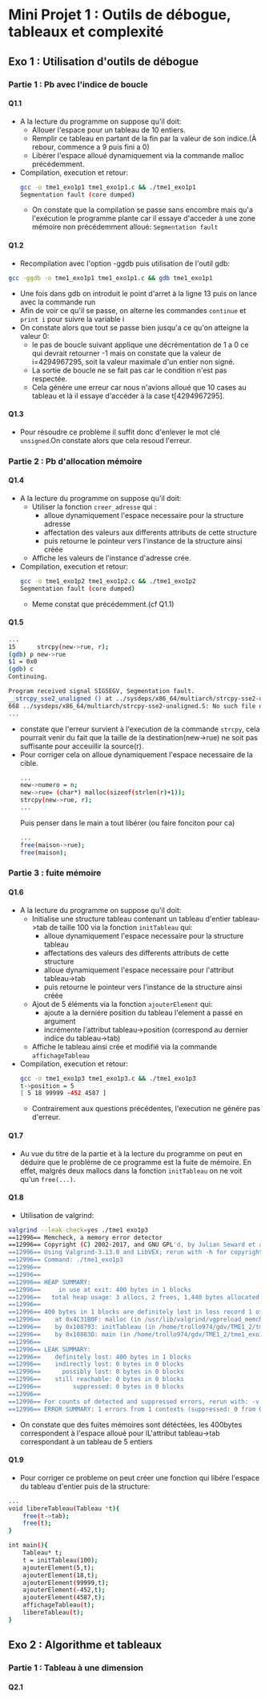 # Mini Projet 1 : Outils de débogue, tableaux et complexité

## Exo 1 : Utilisation d'outils de débogue
 
### Partie 1 : Pb avec l'indice de boucle

#### Q1.1
- A la lecture du programme on suppose qu'il doit:
    - Allouer l'espace pour un tableau de 10 entiers.
    - Remplir ce tableau en partant de la fin par la valeur de son indice.(À rebour, commence a 9 puis fini a 0)
    - Libérer l'espace alloué dynamiquement via la commande malloc précédemment.
- Compilation, execution et retour:
    ```bash
    gcc -o tme1_exo1p1 tme1_exo1p1.c && ./tme1_exo1p1
    Segmentation fault (core dumped) 
    ```
    - On constate que la compilation se passe sans encombre mais qu'a l'exécution le programme plante car il essaye
      d'acceder à une zone mémoire non précédemment alloué: `Segmentation fault`

#### Q1.2
- Recompilation avec l'option -ggdb puis utilisation de l'outil gdb:

```bash
gcc -ggdb -o tme1_exo1p1 tme1_exo1p1.c && gdb tme1_exo1p1
```
- Une fois dans gdb on introduit le point d'arret à la ligne 13 puis on lance avec la commande run
- Afin de voir ce qu'il se passe, on alterne les commandes `continue` et `print i` pour suivre la variable i
- On constate alors que tout se passe bien jusqu'a ce qu'on atteigne la valeur 0:
    - le pas de boucle suivant applique une décrémentation de 1 a 0 ce qui devrait retourner -1 mais on constate que la
      valeur de i=4294967295, soit la valeur maximale d'un entier non signé.
    - La sortie de boucle ne se fait pas car le condition n'est pas respectée.
    - Cela génére une erreur car nous n'avions alloué que 10 cases au tableau et là il essaye d'accéder à la case
      t[4294967295].

#### Q1.3
- Pour résoudre ce problème il suffit donc d'enlever le mot clé `unsigned`.On constate alors que cela resoud l'erreur.

### Partie 2 : Pb d'allocation mémoire

#### Q1.4
- A la lecture du programme on suppose qu'il doit:
    - Utiliser la fonction `creer_adresse` qui :
        - alloue dynamiquement l'espace necessaire pour la structure adresse
        - affectation des valeurs aux differents attributs de cette structure
        - puis retourne le pointeur vers l'instance de la structure ainsi créée
    - Affiche les valeurs de l'instance d'adresse crée.
- Compilation, execution et retour:
    ```bash
    gcc -o tme1_exo1p2 tme1_exo1p2.c && ./tme1_exo1p2
    Segmentation fault (core dumped) 
    ```
    - Meme constat que précédemment.(cf Q1.1)

#### Q1.5
```bash
...
15	    strcpy(new->rue, r);
(gdb) p new->rue
$1 = 0x0
(gdb) c
Continuing.

Program received signal SIGSEGV, Segmentation fault.
__strcpy_sse2_unaligned () at ../sysdeps/x86_64/multiarch/strcpy-sse2-unaligned.S:668
668	../sysdeps/x86_64/multiarch/strcpy-sse2-unaligned.S: No such file or directory.
...
```
- constate que l'erreur survient à l'execution de la commande `strcpy`, cela pourrait venir du fait que la taille de la
  destination(new->rue) ne soit pas suffisante pour acceuillir la source(r).
- Pour corriger cela on alloue dynamiquement l'espace necessaire de la cible.
    ```bash
    ...
    new->numero = n;
    new->rue= (char*) malloc(sizeof(strlen(r)+1));
    strcpy(new->rue, r);
    ...
    ```
    Puis penser dans le main a tout libérer (ou faire fonciton pour ca)
    ```bash
    ...
    free(maison->rue);
    free(maison);
    ```

### Partie 3 : fuite mémoire

#### Q1.6
- A la lecture du programme on suppose qu'il doit:
    - Initialise une structure tableau contenant un tableau d'entier tableau->tab de taille 100 via la fonction
      `initTableau` qui:
        - alloue dynamiquement l'espace necessaire pour la structure tableau
        - affectations des valeurs des differents attributs de cette structure
        - alloue dynamiquement l'espace necessaire pour l'attribut tableau->tab
        - puis retourne le pointeur vers l'instance de la structure ainsi créée
    - Ajout de 5 éléments via la fonction `ajouterElement` qui:
        - ajoute a la derniére position du tableau l'element a passé en argument
        - incrémente l'attribut tableau->position (correspond au dernier indice du tableau->tab)
    - Affiche le tableau ainsi crée et modifié via la commande `affichageTableau`
- Compilation, execution et retour:
    ```bash
    gcc -o tme1_exo1p3 tme1_exo1p3.c && ./tme1_exo1p3
    t->position = 5
    [ 5 18 99999 -452 4587 ]
    ```
    - Contrairement aux questions précédentes, l'execution ne génére pas d'erreur.

#### Q1.7 
- Au vue du titre de la partie et à la lecture du programme on peut en déduire que le problème de ce programme est la
  fuite de mémoire. En effet, malgrés deux mallocs dans la fonction `initTableau` on ne voit qu'un `free(...)`.

#### Q1.8
- Utilisation de valgrind:
```bash
valgrind --leak-check=yes ./tme1 exo1p3
==12996== Memcheck, a memory error detector
==12996== Copyright (C) 2002-2017, and GNU GPL'd, by Julian Seward et al.
==12996== Using Valgrind-3.13.0 and LibVEX; rerun with -h for copyright info
==12996== Command: ./tme1_exo1p3
==12996== 
==12996== 
==12996== HEAP SUMMARY:
==12996==     in use at exit: 400 bytes in 1 blocks
==12996==   total heap usage: 3 allocs, 2 frees, 1,440 bytes allocated
==12996== 
==12996== 400 bytes in 1 blocks are definitely lost in loss record 1 of 1
==12996==    at 0x4C31B0F: malloc (in /usr/lib/valgrind/vgpreload_memcheck-amd64-linux.so)
==12996==    by 0x108793: initTableau (in /home/trollo974/gdv/TME1_2/tme1_exo1p3)
==12996==    by 0x10883D: main (in /home/trollo974/gdv/TME1_2/tme1_exo1p3)
==12996== 
==12996== LEAK SUMMARY:
==12996==    definitely lost: 400 bytes in 1 blocks
==12996==    indirectly lost: 0 bytes in 0 blocks
==12996==      possibly lost: 0 bytes in 0 blocks
==12996==    still reachable: 0 bytes in 0 blocks
==12996==         suppressed: 0 bytes in 0 blocks
==12996== 
==12996== For counts of detected and suppressed errors, rerun with: -v
==12996== ERROR SUMMARY: 1 errors from 1 contexts (suppressed: 0 from 0)
```
- On constate que des fuites mémoires sont détéctées, les 400bytes correspondent à l'espace alloué pour lL'attribut
  tableau->tab correspondant à un tableau de 5 entiers

#### Q1.9
- Pour corriger ce probleme on peut créer une fonction qui libére l'espace du tableau d'entier puis de la structure:
```bash
...
void libereTableau(Tableau *t){
	free(t->tab);
	free(t);
}

int main(){
	Tableau* t;
	t = initTableau(100);
	ajouterElement(5,t);
	ajouterElement(18,t);
	ajouterElement(99999,t);
	ajouterElement(-452,t);
	ajouterElement(4587,t);
	affichageTableau(t);	
	libereTableau(t);
}
```

## Exo 2 : Algorithme et tableaux
 
### Partie 1 : Tableau à une dimension

#### Q2.1
